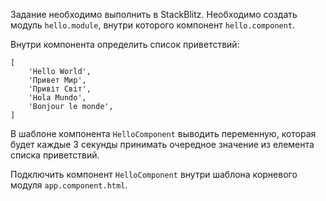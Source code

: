 Задание необходимо выполнить в StackBlitz. Необходимо создать модуль `hello.module`, внутри которого компонент `hello.component`. 

Внутри компонента определить список приветствий:
```
[
    'Hello World',
    'Привет Мир',
    'Привіт Світ',
    'Hola Mundo',
    'Bonjour le monde',
]
  ```

В шаблоне компонента `HelloComponent` выводить переменную, которая будет каждые 3 секунды принимать очередное значение из елемента списка приветствий.

Подключить компонент `HelloComponent` внутри шаблона корневого модуля `app.component.html`.